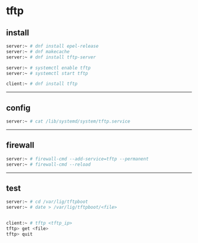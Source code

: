 # tftp

## install

```bash
server:~ # dnf install epel-release
server:~ # dnf makecache
server:~ # dnf install tftp-server

server:~ # systemctl enable tftp
server:~ # systemctl start tftp
```

```bash
client:~ # dnf install tftp
```

---

## config

```bash
server:~ # cat /lib/systemd/system/tftp.service
```

---

## firewall

```bash
server:~ # firewall-cmd --add-service=tftp --permanent
server:~ # firewall-cmd --reload
```

---

## test

```bash
server:~ # cd /var/lig/tftpboot
server:~ # date > /var/lig/tftpboot/<file>
```

```bash

client:~ # tftp <tftp_ip>
tftp> get <file>
tftp> quit
```
